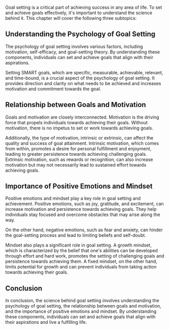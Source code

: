 
Goal setting is a critical part of achieving success in any area of life. To set and achieve goals effectively, it's important to understand the science behind it. This chapter will cover the following three subtopics:

Understanding the Psychology of Goal Setting
--------------------------------------------

The psychology of goal setting involves various factors, including motivation, self-efficacy, and goal-setting theory. By understanding these components, individuals can set and achieve goals that align with their aspirations.

Setting SMART goals, which are specific, measurable, achievable, relevant, and time-bound, is a crucial aspect of the psychology of goal setting. It provides direction and clarity on what needs to be achieved and increases motivation and commitment towards the goal.

Relationship between Goals and Motivation
-----------------------------------------

Goals and motivation are closely interconnected. Motivation is the driving force that propels individuals towards achieving their goals. Without motivation, there is no impetus to set or work towards achieving goals.

Additionally, the type of motivation, intrinsic or extrinsic, can affect the quality and success of goal attainment. Intrinsic motivation, which comes from within, promotes a desire for personal fulfillment and enjoyment, leading to greater persistence towards achieving challenging goals. Extrinsic motivation, such as rewards or recognition, can also increase motivation but may not necessarily lead to sustained effort towards achieving goals.

Importance of Positive Emotions and Mindset
-------------------------------------------

Positive emotions and mindset play a key role in goal setting and achievement. Positive emotions, such as joy, gratitude, and excitement, can increase motivation and persistence towards achieving goals. They help individuals stay focused and overcome obstacles that may arise along the way.

On the other hand, negative emotions, such as fear and anxiety, can hinder the goal-setting process and lead to limiting beliefs and self-doubt.

Mindset also plays a significant role in goal setting. A growth mindset, which is characterized by the belief that one's abilities can be developed through effort and hard work, promotes the setting of challenging goals and persistence towards achieving them. A fixed mindset, on the other hand, limits potential for growth and can prevent individuals from taking action towards achieving their goals.

Conclusion
----------

In conclusion, the science behind goal setting involves understanding the psychology of goal setting, the relationship between goals and motivation, and the importance of positive emotions and mindset. By understanding these components, individuals can set and achieve goals that align with their aspirations and live a fulfilling life.
